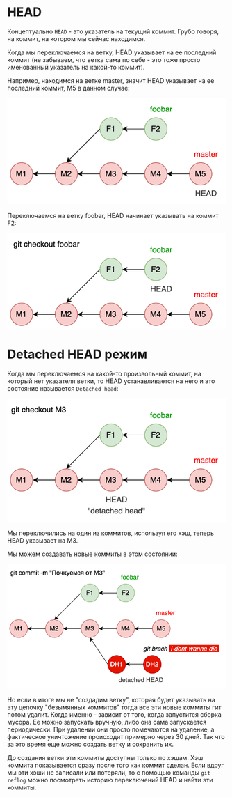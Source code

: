 # HEAD

Концептуально `HEAD` - это указатель на текущий коммит. Грубо говоря, на коммит, на котором мы сейчас находимся.

Когда мы переключаемся на ветку, HEAD указывает на ее последний коммит (не забываем, что ветка сама по себе - это тоже просто именованный указатель на какой-то коммит).

Например, находимся на ветке master, значит HEAD указывает на ее последний коммит, М5 в данном случае:

![head-demo-st1.drawio](img/head-demo-st1.drawio.svg)

Переключаемся на ветку foobar, HEAD начинает указывать на коммит F2:

![head-demo-st2.drawio](img/head-demo-st2.drawio.svg)

# Detached HEAD режим

Когда мы переключаемся на какой-то произвольный коммит, на который нет указателя ветки, то HEAD устанавливается на него и это состояние называется `Detached head`:

![head-demo-st3.drawio](img/head-demo-st3.drawio.svg)

Мы переключились на один из коммитов, используя его хэш, теперь HEAD указывает на M3.

Мы можем создавать новые коммиты в этом состоянии:

![head-demo-st4.drawio](img/head-demo-st4.drawio.svg)

Но если в итоге мы не "создадим ветку", которая будет указывать на эту цепочку "безымянных коммитов" тогда все эти новые коммиты гит потом удалит. Когда именно - зависит от того, когда запустится сборка мусора. Ее можно запускать вручную, либо она сама запускается периодически. При удалении они просто помечаются на удаление, а фактическое уничтожение происходит примерно через 30 дней. Так что за это время еще можно создать ветку и сохранить их.

До создания ветки эти коммиты доступны только по хэшам. Хэш коммита показывается сразу после того как коммит сделан. Если вдруг мы эти хэши не записали или потеряли, то с помощью команды `git reflog` можно посмотреть историю переключений HEAD и найти эти коммиты.


